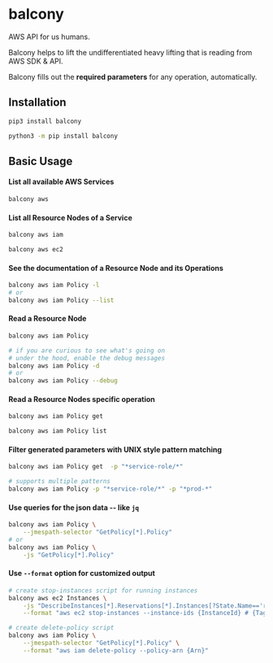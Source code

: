 # balcony
AWS API for us humans.

Balcony helps to lift the undifferentiated heavy lifting that is reading from AWS SDK & API.

Balcony fills out the **required parameters** for any operation, automatically. 


## Installation

```bash
pip3 install balcony

python3 -m pip install balcony
```


## Basic Usage
#### List all available AWS Services

```bash
balcony aws
```
#### List all Resource Nodes of a Service
```bash
balcony aws iam

balcony aws ec2
```
#### See the documentation of a Resource Node and its Operations
```bash
balcony aws iam Policy -l
# or
balcony aws iam Policy --list
```


#### Read a Resource Node


```bash
balcony aws iam Policy

# if you are curious to see what's going on 
# under the hood, enable the debug messages 
balcony aws iam Policy -d
# or
balcony aws iam Policy --debug
```
#### Read a Resource Nodes specific operation

```bash
balcony aws iam Policy get

balcony aws iam Policy list
```

#### Filter generated parameters with UNIX style pattern matching
```bash
balcony aws iam Policy get  -p "*service-role/*"

# supports multiple patterns 
balcony aws iam Policy -p "*service-role/*" -p "*prod-*"

```

#### Use queries for the json data -- like `jq`
```bash
balcony aws iam Policy \
    --jmespath-selector "GetPolicy[*].Policy"
# or
balcony aws iam Policy \
    -js "GetPolicy[*].Policy"
```

#### Use `--format` option for customized output

```bash
# create stop-instances script for running instances
balcony aws ec2 Instances \
    -js "DescribeInstances[*].Reservations[*].Instances[?State.Name=='running'][][]" \
    --format "aws ec2 stop-instances --instance-ids {InstanceId} # {Tags}"

# create delete-policy script
balcony aws iam Policy \
    --jmespath-selector "GetPolicy[*].Policy" \
    --format "aws iam delete-policy --policy-arn {Arn}"
```
